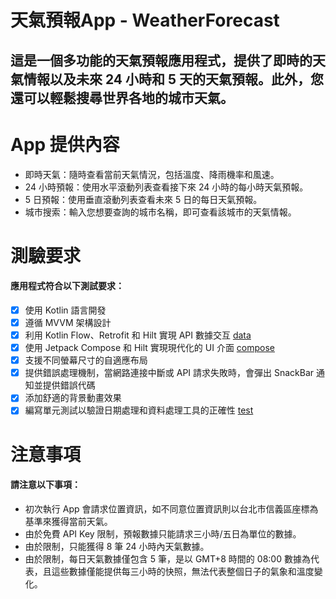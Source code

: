 天氣預報App - WeatherForecast
===
這是一個多功能的天氣預報應用程式，提供了即時的天氣情報以及未來 24 小時和 5 天的天氣預報。此外，您還可以輕鬆搜尋世界各地的城市天氣。
---
# App 提供內容
- 即時天氣：隨時查看當前天氣情況，包括溫度、降雨機率和風速。
- 24 小時預報：使用水平滾動列表查看接下來 24 小時的每小時天氣預報。
- 5 日預報：使用垂直滾動列表查看未來 5 日的每日天氣預報。
- 城市搜索：輸入您想要查詢的城市名稱，即可查看該城市的天氣情報。

# 測驗要求
#### 應用程式符合以下測試要求：
- [x] 使用 Kotlin 語言開發
- [x] 遵循 MVVM 架構設計
- [x] 利用 Kotlin Flow、Retrofit 和 Hilt 實現 API 數據交互 [data](app/src/main/java/com/example/weatherforecast/data)
- [x] 使用 Jetpack Compose 和 Hilt 實現現代化的 UI 介面 [compose](app/src/main/java/com/example/weatherforecast/compose)
- [x] 支援不同螢幕尺寸的自適應布局
- [x] 提供錯誤處理機制，當網路連接中斷或 API 請求失敗時，會彈出 SnackBar 通知並提供錯誤代碼
- [x] 添加舒適的背景動畫效果
- [x] 編寫單元測試以驗證日期處理和資料處理工具的正確性 [test](app/src/test)

# 注意事項
#### 請注意以下事項：
- 初次執行 App 會請求位置資訊，如不同意位置資訊則以台北市信義區座標為基準來獲得當前天氣。
- 由於免費 API Key 限制，預報數據只能請求三小時/五日為單位的數據。
- 由於限制，只能獲得 8 筆 24 小時內天氣數據。
- 由於限制，每日天氣數據僅包含 5 筆，是以 GMT+8 時間的 08:00 數據為代表，且這些數據僅能提供每三小時的快照，無法代表整個日子的氣象和溫度變化。
